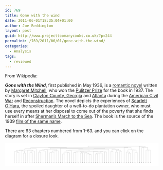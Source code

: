 ```yaml
---
id: 769
title: Gone with the wind
date: 2011-06-01T18:35:04+01:00
author: Joe Reddington
layout: post
guid: http://www.projecttoomanycooks.co.uk/?p=244
permalink: /769/2011/06/01/gone-with-the-wind/
categories:
  - Analysis
tags:
  - reviewed
---
```

From Wikipedia:

_**Gone with the Wind**_, first published in May 1936, is a [romantic novel](http://en.wikipedia.org/wiki/Romance_novel "Romance novel") written by [Margaret Mitchell](http://en.wikipedia.org/wiki/Margaret_Mitchell "Margaret Mitchell"), who won the [Pulitzer Prize](http://en.wikipedia.org/wiki/Pulitzer_Prize_for_Fiction "Pulitzer Prize for Fiction") for the book in 1937. The story is set in [Clayton County, Georgia](http://en.wikipedia.org/wiki/Clayton_County,_Georgia "Clayton County, Georgia") and [Atlanta](http://en.wikipedia.org/wiki/Atlanta "Atlanta") during the [American Civil War](http://en.wikipedia.org/wiki/American_Civil_War "American Civil War") and [Reconstruction](http://en.wikipedia.org/wiki/Reconstruction_era_of_the_United_States "Reconstruction era of the United States"). The novel depicts the experiences of [Scarlett O&#8217;Hara](http://en.wikipedia.org/wiki/Scarlett_O%27Hara "Scarlett O'Hara"), the spoiled daughter of a well-to-do plantation owner, who must use every means at her disposal to come out of the poverty that she finds herself in after [Sherman&#8217;s March to the Sea](http://en.wikipedia.org/wiki/Sherman%27s_March_to_the_Sea "Sherman's March to the Sea"). The book is the source of the 1939 [film of the same name](http://en.wikipedia.org/wiki/Gone_with_the_Wind_(film) "Gone with the Wind (film)").

There are 63 chapters numbered from 1-63. and you can click on the diagram for a closure look.

![Alt text](/assets/uploads/2011/06/Dendrogram-2.png)
